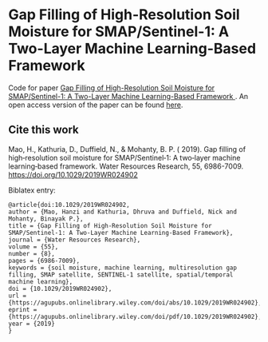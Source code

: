 # Gap Filling of High-Resolution Soil Moisture for SMAP/Sentinel-1: A Two-Layer Machine Learning-Based Framework
Code for paper [Gap Filling of High-Resolution Soil Moisture for SMAP/Sentinel-1: A Two-Layer Machine Learning-Based Framework
](https://agupubs.onlinelibrary.wiley.com/doi/abs/10.1029/2019WR024902). An open access version of the paper can be found [here](https://eartharxiv.org/ce865/).


## Cite this work
Mao, H., Kathuria, D., Duffield, N., & Mohanty, B. P. ( 2019). Gap filling of high‐resolution soil moisture for SMAP/Sentinel‐1: A two‐layer machine learning‐based framework. Water Resources Research, 55, 6986-7009. https://doi.org/10.1029/2019WR024902

Biblatex entry:

    @article{doi:10.1029/2019WR024902,
    author = {Mao, Hanzi and Kathuria, Dhruva and Duffield, Nick and Mohanty, Binayak P.},
    title = {Gap Filling of High-Resolution Soil Moisture for SMAP/Sentinel-1: A Two-Layer Machine Learning-Based Framework},
    journal = {Water Resources Research},
    volume = {55},
    number = {8},
    pages = {6986-7009},
    keywords = {soil moisture, machine learning, multiresolution gap filling, SMAP satellite, SENTINEL-1 satellite, spatial/temporal machine learning},
    doi = {10.1029/2019WR024902},
    url = {https://agupubs.onlinelibrary.wiley.com/doi/abs/10.1029/2019WR024902},
    eprint = {https://agupubs.onlinelibrary.wiley.com/doi/pdf/10.1029/2019WR024902},
    year = {2019}
    }